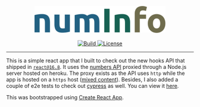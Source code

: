 <div align="center">
  <a href="https://efreitasn.github.io/num-info">
    <img width="70%" alt="num-info" src="https://raw.githubusercontent.com/efreitasn/num-info/master/num-info-logo.png">
  </a>
  <br />
  <br />
</div>

<div align="center">
  <a href="https://travis-ci.org/efreitasn/num-info">
    <img
      alt="Build"
      src="https://img.shields.io/travis/efreitasn/num-info.svg"
    >
  </a>
  <a href="https://github.com/efreitasn/num-info/blob/master/LICENSE">
    <img
      alt="License"
      src="https://img.shields.io/github/license/efreitasn/num-info.svg"
    >
  </a>
</div>
</div>

---

This is a simple react app that I built to check out the new hooks API that shipped in [`react@16.8`](https://www.npmjs.com/package/react). It uses the [numbers API](http://numbersapi.com) proxied through a Node.js server hosted on heroku. The proxy exists as the API uses `http` while the app is hosted on a `https` host ([mixed content](https://developers.google.com/web/fundamentals/security/prevent-mixed-content/what-is-mixed-content)). Besides, I also added a couple of e2e tests to check out [cypress](https://www.cypress.io/) as well. You can view it [here](https://efreitasn.github.io/num-info).

This was bootstrapped using [Create React App](https://facebook.github.io/create-react-app).